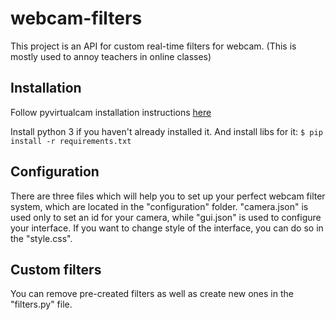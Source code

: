 # webcam-filters

This project is an API for custom real-time filters for webcam.
(This is mostly used to annoy teachers in online classes)

## Installation

Follow pyvirtualcam installation instructions [here](https://github.com/letmaik/pyvirtualcam#installation)

Install python 3 if you haven't already installed it. And install libs for it:
`$ pip install -r requirements.txt`

## Configuration

There are three files which will help you to set up your perfect webcam filter system, which are located in the "configuration" folder.
"camera.json" is used only to set an id for your camera, while "gui.json" is used to configure your interface.
If you want to change style of the interface, you can do so in the "style.css".

## Custom filters

You can remove pre-created filters as well as create new ones in the "filters.py" file.
